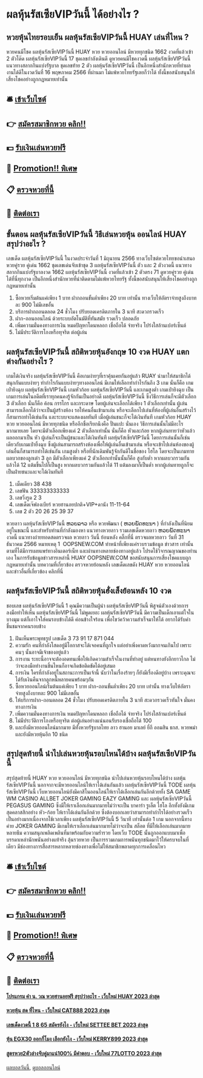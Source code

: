 # ผลหุ้นรัสเซียVIPวันนี้ ได้อย่างไร ?
## หวยหุ้นไทยรอบเย็น ผลหุ้นรัสเซียVIPวันนี้ HUAY เล่นที่ไหน ?
หวยคนมีโชค ผลหุ้นรัสเซียVIPวันนี้ HUAY หวย หวยออนไลน์ มีหวยทุกชนิด 1662 งวดที่แล้วเข้า 2 ตัวโต๊ด ผลหุ้นรัสเซียVIPวันนี้ 17 ชุดเลขกำลังเดินดี ดูหวยคนมีโชคงวดนี้ ผลหุ้นรัสเซียVIPวันนี้ แนวทางสลากกินแบ่งรัฐบาล ชุดเลขท้าย 2 ตัว ผลหุ้นรัสเซียVIPวันนี้ เป็นอีกหนึ่งสำนักหวยที่ทำผลงานได้ดีในงวดวันที่ 16 พฤษภาคม 2566 ที่ผ่านมา ไม่แพ้หวยไทยรัฐเลยก็ว่าได้ ทั้งนี้ขอสนับสนุนให้เสี่ยงโชคอย่างถูกกฎหมายเท่านั้น

## 🛎 [เข้าเว็บไซต์](https://bit.ly/3BG5bNw)
## 👉 [สมัครสมาชิกหวย คลิก!!](https://bit.ly/3BG5bNw)
## 💵 [รับเงินเล่นหวยฟรี](https://bit.ly/3C3mvgS)
## 👑 [Promotion!! พิเศษ](https://bit.ly/3C3mvgS)
## 📋 [ตรวจหวยที่นี้](https://bit.ly/3C3mvgS)
## 📱 [ติดต่อเรา](https://bit.ly/3C3mvgS)

## ขั้นตอน ผลหุ้นรัสเซียVIPวันนี้ วิธีเล่นหวยหุ้น ออนไลน์ HUAY สรุปว่าอะไร ?
เลขเด็ด ผลหุ้นรัสเซียVIPวันนี้ ในงวดประจำวันที่ 1 มิถุนายน 2566 ทางเว็บไซต์หวยไทยขอนำเสนอหวยคู่รวย คู่เด่น 1662 ชุดเลขเด่นจับเข้าชุด 3 ผลหุ้นรัสเซียVIPวันนี้ ตัว และ 2 ตัวงวดนี้ แนวทางสลากกินแบ่งรัฐบาลงวด 1662 ผลหุ้นรัสเซียVIPวันนี้ งวดที่แล้วเข้า 2 ตัวตรง 71 ดูหวยคู่รวย คู่เด่นได้ที่นี่ทุกงวด เป็นอีกหนึ่งสำนักหวยที่น่าติดตามไม่แพ้หวยไทยรัฐ ทั้งนี้ขอสนับสนุนให้เสี่ยงโชคอย่างถูกกฎหมายเท่านั้น
1. ซื้อหวยเริ่มต้นแค่เพียง 1 บาท ฝากถอนขั้นต่ำเพียง 20 บาท เท่านั้น ทางเว็บให้อัตราจ่ายสูงถึงบาทละ 900 ไม่มีเลขอั้น
2. บริการฝากถอนตลอด 24 ชั่วโมง ปรับยอดเครดิตภายใน 3 นาที สะดวกรวดเร็ว
3. ฝาก-ถอนออนไลน์ ด้วยระบบอัตโนมัติที่ทันสมัย รวดเร็ว ปลอดภัย
4. เพิ่มความมั่นคงทางการเงิน หมดปัญหาโดนหลอก เชื่อถือได้ จ่ายจริง โปร่งใสล้านเปอร์เซ็นต์
5. ไม่มีประวัติการโกงหรือทุจริต ต่อผู้เล่น

## ผลหุ้นรัสเซียVIPวันนี้ สถิติหวยหุ้นอังกฤษ 10 งวด HUAY แตกต่างกันอย่างไร ?
เกมได้เงินจริง ผลหุ้นรัสเซียVIPวันนี้ คือเกมง่ายๆที่เราคุ้นเคยกันอยู่แล้ว RUAY นำมาให้สมาชิกได้สนุกกันแบบง่ายๆ ทำกำไรกันแบบง่ายๆทางออนไลน์ มีเกมให้เลือกทำกำไรกันถึง 3 เกม นั่นก็คือ เกม เป่ายิงฉุบ ผลหุ้นรัสเซียVIPวันนี้ เกมหัวก้อย ผลหุ้นรัสเซียVIPวันนี้ และเกมสูงต่ำ
เกมเป่ายิงฉุบ เป็นเกมการเล่นในอดีตที่เราทุกคนคงรู้จักกันเป็นอย่างดี ผลหุ้นรัสเซียVIPวันนี้ ซึ่งวิธีการเล่นก็จะมีตัวเลือก 3 ตัวเลือก นั่นก็คือ ค้อน กรรไกร และกระดาษ โดยผู้เล่นจะเลือกได้เพียง 1 ตัวเลือกเท่านั้น ผู้เล่นสามารถเลือกได้ว่าจะเป็นผู้สร้างห้อง รอให้คนอื่นเข้ามาเล่น หรือจะเลือกไปเล่นที่ห้องที่ผู้เล่นอื่นสร้างไว้ก็สามารถทำได้เช่นกัน และระบบจะแสดงผลทันที เมื่อผู้เล่นชนะก็จะได้เงินทันที
เกมหัวก้อย HUAY หวย หวยออนไลน์ มีหวยทุกชนิด หรืออีกชื่อเรียกนึงคือ ปั่นแปะ นั่นเอง วิธีการเล่นนั้นไม่มีอะไรมากมายเลย โดยจะมีตัวเลือกเพียงแค่ 2 ตัวเลือกเท่านั้น นั่นก็คือ หัวและก้อย หากผู้เล่นทายว่าหัวแล้วผลออกมาเป็น หัว ผู้เล่นก็จะเป็นผู้ชนะและได้เงินทันที ผลหุ้นรัสเซียVIPวันนี้ โดยการเล่นนั้นก็เช่นเดียวกับเกมเป่ายิ้งฉุบ ซึ่งผู้เล่นสามารถสร้างห้องเพื่อให้ผู้เล่นอื่นเข้ามาเล่น หรือจะเข้าไปเล่นห้องของผู้เล่นอื่นก็สามารถทำได้เช่นกัน
เกมสูงต่ำ หรือที่นักเดิมพันรู้จักกันดีในชื่อของ ไฮโล โดยจะเป็นเกมทายผลบวกของลูกเต๋า 3 ลูก มีตัวเลือกเพียงแค่ 2 ตัวเลือกเท่านั้นนั้นก็คือ สูงกับต่ำ หากผลบวกรวมกันแล้วได้ 12 แต้มขึ้นไปก็เป็นสูง หากผลบวกรวมกันแล้วได้ 11 แต้มลงมาก็เป็นต่ำ หากผู้เล่นทายถูกก็จะเป็นฝ่ายชนะและจะได้เงินทันที
1. เม็ดเดียว 38 438
2. เลขฟัน 333333333333
3. เลขวิ่งรูด 2 3
4. เลขเด็ดเจ๊ฟองเบียร์ หวยฮานอยปกติ+VIP+ดานัง 11-11-64
5. เลข 2 ตัว 20 26 25 39 37

หวยลาว ผลหุ้นรัสเซียVIPวันนี้ ຫວຍລາວ หรือ หวยพัฒนา ( ຫວຍພັດທະນາ ) ที่กำลังเป็นที่นิยมอยู่ในขณะนี้ และสำหรับท่านที่กำลังมองหา แนวทางหวยลาว รวมเลขเด็ดหวยลาว ຫວຍພັດທະນາ งวดนี้
 แนวทางถ่ายทอดสดตรวจผล หวยลาว วันนี้ ย้อนหลัง คลิ๊กที่นี่ 
ตรวจผลหวยลาว วันที่ 31 ธันวาคม 2566
หมายเหตุ 1  OOPSNEW.COM ทำหน้าที่เพียงแค่รวบรวมข้อมูล ข่าวสาร เท่านั้น ตามที่ได้มีการเผยแพร่ทางอินเตอร์เน็ท และผ่านทางหลายช่องทางอยู่แล้ว โปรดใช้วิจารณญาณของท่านเอง ในการรับข้อมูลข่าวสารเหล่านี้ HUAY OOPSNEW.COM ขอสนับสนุนการเสี่ยงโชคแบบถูกกฎหมายเท่านั้น
บทความที่เกี่ยวข้อง
ตรวจหวยย้อนหลัง เลขเด็ดเลขดัง HUAY หวย หวยออนไลน์ และข่าวอื่นที่เกี่ยวข้อง คลิกที่นี่

## ผลหุ้นรัสเซียVIPวันนี้ สถิติหวยหุ้นฮั่งเส็งย้อนหลัง 10 งวด
ชอบเลข ผลหุ้นรัสเซียVIPวันนี้ 1 คุณมีความเป็นผู้นำ ผลหุ้นรัสเซียVIPวันนี้ พิสูจน์ตัวเองด้วยการลงมือทำให้เห็น ผลหุ้นรัสเซียVIPวันนี้ ไม่พูดเยอะ ผลหุ้นรัสเซียVIPวันนี้ มีความเป็นเด็กเอาแต่ใจในบางมุม แต่ก็เอาใจใส่คนรอบข้างได้ดี ค่อนข้างใจร้อน เพื่อไขว่คว้าความสำเร็จมาให้ได้ อยากได้รับคำชื่นชมจากคนรอบข้าง
1. ฝันเห็นพระพุทธรูป เลขเด็ด 3 73 91 17 871 044
2. ความรัก คนที่กำลังโสดอยู่มีโอกาสจะได้เจอคนที่ถูกใจ แต่อย่าเพิ่งคาดหวังมากจนเกินไป เพราะคนๆ นั้นอาจมีเจ้าของอยู่แล้ว
3. การงาน ระยะนี้อาจจะต้องอดทนเพื่อให้เกิดความสำเร็จในงานที่ทำอยู่ แต่หนทางยังอีกยาวไกล ไม่ว่าจะลงมือทำงานชิ้นไหนก็อาจเกิดข้อติดขัดได้อยู่เสมอ
4. การเงิน ใครที่กำลังอยู่ในสถานะการเป็นเจ้านี้ นับว่าในเรื่องร้ายๆ ก็ยังมีเรื่องดีอยู่บ้าง เพราะคุณจะได้รับเงินคืนจากลูกหนี้หลายคนพร้อมๆกัน
5. ซื้อหวยออนไลน์เริ่มต้นแค่เพียง 1 บาท ฝาก-ถอนขั้นต่ำเพียง 20 บาท เท่านั้น ทางเว็บให้อัตราจ่ายสูงถึงบาทละ 900 ไม่มีเลขอั้น
6. ให้บริการฝาก-ถอนตลอด 24 ชั่วโมง ปรับยอดเครดิตภายใน 3 นาที สะดวกรวดเร็วทันใจ มั่นคงทางการเงิน
7. เพิ่มความมั่นคงทางการเงิน หมดปัญหาโดนหลอก เชื่อถือได้ จ่ายจริง โปร่งใสล้านเปอร์เซ็นต์
8. ไม่มีประวัติการโกงหรือทุจริต ต่อผู้เล่นอย่างแน่นอนรับรองเชื่อถือได้ 100
9. และยังมีหวยออนไลน์มากมาย มีทั้งหวยรัฐบาลไทย ลาว ฮานอย มาเลย์ ยี่กี ออมสิน ธกส. หวยพม่า และยังมีหวยหุ้นอีก 10 ชนิด

## สรุปสุดท้ายนี้ นำไปเล่นหวยหุ้นรอบไหนได้บ้าง ผลหุ้นรัสเซียVIPวันนี้
สรุปสุดท้ายนี้ HUAY หวย หวยออนไลน์ มีหวยทุกชนิด นำไปเล่นหวยหุ้นรอบไหนได้บ้าง ผลหุ้นรัสเซียVIPวันนี้ นอกจากจะมีหวยออนไลน์ให้เราได้เล่นกันแล้ว ผลหุ้นรัสเซียVIPวันนี้ TODE ผลหุ้นรัสเซียVIPวันนี้ เว็บหวยออนไลน์ยังมีคาสิโนออนไลน์ให้เราได้เลือกเล่นกันอีกด้วยทั้ง SA GAME WM CASINO ALLBET JOKER GAMING EAZY GAMING และ ผลหุ้นรัสเซียVIPวันนี้ PEGASUS GAMING ซึ่งมีให้เราเลือกเล่นมากมายไม่ว่าจะเป็น บาคาร่า รูเล็ต ไฮโล อีกทั้งยังมีเกมสุดคลาสสิกอย่าง หัว-ก้อย ให้เราได้เล่นกันอีกด้วย ซึ่งต้องบอกเลยว่าสามารถทำกำไรได้อย่างรวดเร็วเป็นอย่างมากเนื่องจากใช้เวลาเพียง ผลหุ้นรัสเซียVIPวันนี้ 5 วินาที เท่านั้นต่อ 1 เกม
นอกจากนี้ทางค่าย JOKER GAMING มีเกมให้เราเลือกเล่นมากมายไม่ว่าจะเป็น สล็อต ที่มีให้เลือกเล่นมากมายหลายธีม ความสนุกเพลิดเพลินที่มาพร้อมกับความร่ำรวย โดยเว็บ TODE นั้นถูกออกแบบมาเพื่อบรรดาเหล่านักพนันอย่างแท้จริง ลุ้นรวยหวย เป็นการรวมเกมการพนันทุกชนิดมาไว้ให้ครบจบในที่เดียว มีช่องทางการสื่อสารหลากหลายช่องทางเพื่อไม่ให้สมาชิกพลาดทุกการเคลื่อนไหว

## 🛎 [เข้าเว็บไซต์](https://bit.ly/3BG5bNw)
## 👉 [สมัครสมาชิกหวย คลิก!!](https://bit.ly/3BG5bNw)
## 💵 [รับเงินเล่นหวยฟรี](https://bit.ly/3C3mvgS)
## 👑 [Promotion!! พิเศษ](https://bit.ly/3C3mvgS)
## 📋 [ตรวจหวยที่นี้](https://bit.ly/3C3mvgS)
## 📱 [ติดต่อเรา](https://bit.ly/3C3mvgS)

#### [โปรแกรม คํา น. วณ หวยฮานอยฟรี สรุปว่าอะไร - เว็บใหม่ HUAY 2023 ล่าสุด](https://atom.io/themes/โปรแกรม%20คํา%20น.%20วณ%20หวยฮานอยฟรี%20สรุปว่าอะไร%20-%20เว็บใหม่%20huay%202023%20ล่าสุด)
#### [หวยหุ้น สด ที่ไหน - เว็บใหม่ CAT888 2023 ล่าสุด](https://atom.io/themes/หวยหุ้น%20สด%20ที่ไหน%20-%20เว็บใหม่%20cat888%202023%20ล่าสุด)
#### [เลขเด็ดงวดนี้ 1 8 65 สมัครยังไง - เว็บใหม่ SETTEE BET 2023 ล่าสุด](https://atom.io/themes/เลขเด็ดงวดนี้%201%208%2065%20สมัครยังไง%20-%20เว็บใหม่%20settee%20bet%202023%20ล่าสุด)
#### [หุ้น EGX30 ออกกี่โมง เลือกยังไง - เว็บใหม่ KERRY899 2023 ล่าสุด](https://atom.io/themes/หุ้น%20egx30%20ออกกี่โมง%20เลือกยังไง%20-%20เว็บใหม่%20kerry899%202023%20ล่าสุด)
#### [สูตรหวย2ตัวล่างจับคู่มาแน่100% มีคำตอบ - เว็บใหม่ 77LOTTO 2023 ล่าสุด](https://atom.io/themes/สูตรหวย2ตัวล่างจับคู่มาแน่100%20มีคำตอบ%20-%20เว็บใหม่%2077lotto%202023%20ล่าสุด)

[ผลบอลวันนี้](https://siamsport.tv "ผลบอลวันนี้"), [ดูบอลออนไลน์](https://siamsport.tv/ดูบอลสด "ดูบอลออนไลน์")